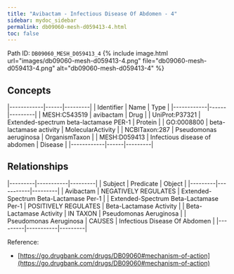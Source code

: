 ```yaml
---
title: "Avibactam - Infectious Disease Of Abdomen - 4"
sidebar: mydoc_sidebar
permalink: db09060-mesh-d059413-4.html
toc: false 
---
```



Path ID: `DB09060_MESH_D059413_4`
{% include image.html url="images/db09060-mesh-d059413-4.png" file="db09060-mesh-d059413-4.png" alt="db09060-mesh-d059413-4" %}

## Concepts

|------------|------|---------|
| Identifier | Name | Type    |
|------------|------|---------|
| MESH:C543519 | avibactam | Drug |
| UniProt:P37321 | Extended-spectrum beta-lactamase PER-1 | Protein |
| GO:0008800 | beta-lactamase activity | MolecularActivity |
| NCBITaxon:287 | Pseudomonas aeruginosa | OrganismTaxon |
| MESH:D059413 | Infectious disease of abdomen | Disease |
|------------|------|---------|

## Relationships

|---------|-----------|---------|
| Subject | Predicate | Object  |
|---------|-----------|---------|
| Avibactam | NEGATIVELY REGULATES | Extended-Spectrum Beta-Lactamase Per-1 |
| Extended-Spectrum Beta-Lactamase Per-1 | POSITIVELY REGULATES | Beta-Lactamase Activity |
| Beta-Lactamase Activity | IN TAXON | Pseudomonas Aeruginosa |
| Pseudomonas Aeruginosa | CAUSES | Infectious Disease Of Abdomen |
|---------|-----------|---------|

Reference: 
  - [https://go.drugbank.com/drugs/DB09060#mechanism-of-action](https://go.drugbank.com/drugs/DB09060#mechanism-of-action)
